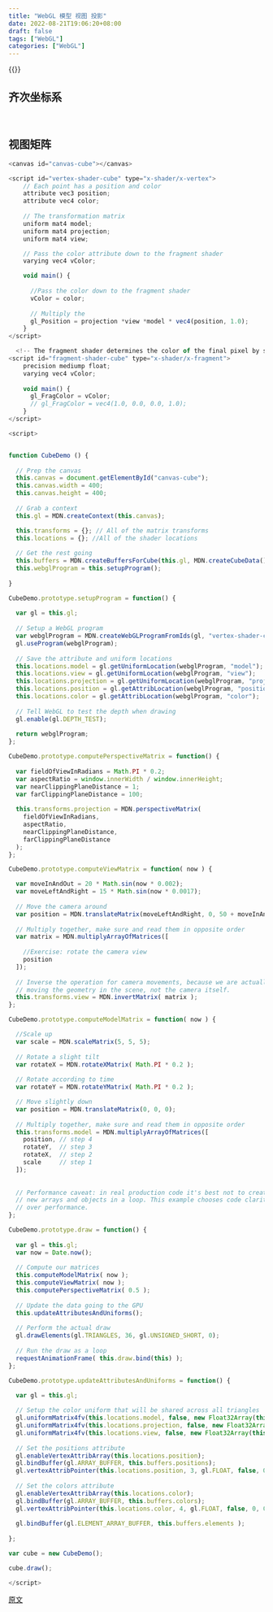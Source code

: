 ```yaml
---
title: "WebGL 模型 视图 投影"
date: 2022-08-21T19:06:20+08:00
draft: false
tags: ["WebGL"]
categories: ["WebGL"]
---
```

{{<MDN>}}

## 齐次坐标系

<canvas id="canvas"></canvas>

<br>



<script id="vertex-shader" type="x-shader/x-vertex">
    // The individual position vertex
    attribute vec4 position;

    void main() {
      
      // the gl_Position is the final position in clip space after the vertex shader modifies it
      gl_Position = position;
    }
</script>

  <!--
    The fragment shader determines the color of the final pixel by setting gl_FragColor.
    The range of values is from 0.0 to 1.0.
  -->
  <script id="fragment-shader" type="x-shader/x-fragment">
    precision mediump float;
    uniform vec4 color;
    
    void main() {
      gl_FragColor = color;
    }
  </script>

<script>

var w  = 1.0

function WebGLBox() {

  // 设置 canvas 和 WebGL 上下文
  this.canvas = document.getElementById('canvas');
  let width = d3.select("#content").node().getBoundingClientRect().width
  this.canvas.width = 400;
  this.canvas.height = 400;
  this.gl = MDN.createContext(canvas);

  var gl = this.gl;

  // 设置一个 WebGL 程序，任何 MDN 对象相关的部分在本文之外定义
  this.webglProgram = MDN.createWebGLProgramFromIds(gl, 'vertex-shader', 'fragment-shader');
  gl.useProgram(this.webglProgram);

  // 保存 attribute 和 uniform 位置
  this.positionLocation = gl.getAttribLocation(this.webglProgram, 'position');
  this.colorLocation = gl.getUniformLocation(this.webglProgram, 'color');

  // 告诉 WebGL 在绘制时测试深度，所以如果一个正方形后面有另一个正方形
  // 另一个正方形不会被绘制
  gl.enable(gl.DEPTH_TEST);

}

WebGLBox.prototype.draw = function(settings) {

  // 创建一下 attribute 数据; 这些是最终绘制到屏幕上的三角形
  // 有两个形成一个正方形

 var data = new Float32Array([

  //Triangle 1
  settings.left,  settings.bottom, settings.depth, settings.w,
  settings.right, settings.bottom, settings.depth, settings.w,
  settings.left,  settings.top,    settings.depth, settings.w,

  //Triangle 2
  settings.left,  settings.top,    settings.depth, settings.w,
  settings.right, settings.bottom, settings.depth, settings.w,
  settings.right, settings.top,    settings.depth, settings.w
 ]);

  // 使用 WebGL 将其绘制到屏幕上

  // 性能要点：为每个绘制创建新的缓冲器很慢
  // 这个方法仅用于说明

  var gl = this.gl;

  // 创建一个缓冲区并绑定数据
  var buffer = gl.createBuffer();
  gl.bindBuffer(gl.ARRAY_BUFFER, buffer);
  gl.bufferData(gl.ARRAY_BUFFER, data, gl.STATIC_DRAW);

  // 设置指向 attribute 数据的指针（三角形）
  gl.enableVertexAttribArray(this.positionLocation);
  gl.vertexAttribPointer(this.positionLocation, 4, gl.FLOAT, false, 0, 0);

  // 设置将在所有三角形之间共享的 color uniform
  gl.uniform4fv(this.colorLocation, settings.color);

  // 在屏幕上绘制该三角形
  gl.drawArrays(gl.TRIANGLES, 0, 6);
}

var box = new WebGLBox();
box.draw({

  top    : 0.5,             // x
  bottom : -0.5,            // x
  left   : -0.5,            // y
  right  : 0.5,             // y
  w      : w,             // w - 放大这个盒子

  depth  : 0,               // z
  color  : [1, 0.4, 0.4, 1] // red
});

box.draw({

  top    : 0.9,             // x
  bottom : 0,               // x
  left   : -0.9,            // y
  right  : 0.9,             // y
  w      : w,             // w - 放大这个盒子

  depth  : 0.5,             // z
  color  : [0.4, 1, 0.4, 1] // green
});

box.draw({

  top    : 1,               // x
  bottom : -1,              // x
  left   : -1,              // y
  right  : 1,               // y
  w      : w,             // w - 放大这个盒子

  depth  : 0.5,            // z
  color  : [0.4, 0.4, 1, 1] // blue
});

</script>

## 视图矩阵

<canvas id="canvas-cube"></canvas>

<script id="vertex-shader-cube" type="x-shader/x-vertex">
    // Each point has a position and color
    attribute vec3 position;
    attribute vec4 color;
    
    // The transformation matrix
    uniform mat4 model;
    uniform mat4 projection;
    uniform mat4 view;

    // Pass the color attribute down to the fragment shader
    varying vec4 vColor;

    void main() {
      
      //Pass the color down to the fragment shader
      vColor = color;
      
      // Multiply the 
      gl_Position = projection *view *model * vec4(position, 1.0);
    }
</script>

  <!-- The fragment shader determines the color of the final pixel by setting gl_FragColor -->
<script id="fragment-shader-cube" type="x-shader/x-fragment">
    precision mediump float;
    varying vec4 vColor;
    
    void main() {
      gl_FragColor = vColor;
      // gl_FragColor = vec4(1.0, 0.0, 0.0, 1.0);
    }
</script>

<script>


function CubeDemo () {
  
  // Prep the canvas
  this.canvas = document.getElementById("canvas-cube");
  this.canvas.width = 400;
  this.canvas.height = 400;
  
  // Grab a context
  this.gl = MDN.createContext(this.canvas);

  this.transforms = {}; // All of the matrix transforms
  this.locations = {}; //All of the shader locations
  
  // Get the rest going
  this.buffers = MDN.createBuffersForCube(this.gl, MDN.createCubeData() );
  this.webglProgram = this.setupProgram();
  
}

CubeDemo.prototype.setupProgram = function() {
  
  var gl = this.gl;
    
  // Setup a WebGL program
  var webglProgram = MDN.createWebGLProgramFromIds(gl, "vertex-shader-cube", "fragment-shader-cube");
  gl.useProgram(webglProgram);
  
  // Save the attribute and uniform locations
  this.locations.model = gl.getUniformLocation(webglProgram, "model");
  this.locations.view = gl.getUniformLocation(webglProgram, "view");
  this.locations.projection = gl.getUniformLocation(webglProgram, "projection");
  this.locations.position = gl.getAttribLocation(webglProgram, "position");
  this.locations.color = gl.getAttribLocation(webglProgram, "color");
  
  // Tell WebGL to test the depth when drawing
  gl.enable(gl.DEPTH_TEST);
  
  return webglProgram;
};

CubeDemo.prototype.computePerspectiveMatrix = function() {
  
  var fieldOfViewInRadians = Math.PI * 0.2;
  var aspectRatio = window.innerWidth / window.innerHeight;
  var nearClippingPlaneDistance = 1;
  var farClippingPlaneDistance = 100;
  
  this.transforms.projection = MDN.perspectiveMatrix(
    fieldOfViewInRadians,
    aspectRatio,
    nearClippingPlaneDistance,
    farClippingPlaneDistance
  );
};

CubeDemo.prototype.computeViewMatrix = function( now ) {

  var moveInAndOut = 20 * Math.sin(now * 0.002);
  var moveLeftAndRight = 15 * Math.sin(now * 0.0017);
  
  // Move the camera around
  var position = MDN.translateMatrix(moveLeftAndRight, 0, 50 + moveInAndOut );
  
  // Multiply together, make sure and read them in opposite order
  var matrix = MDN.multiplyArrayOfMatrices([
    
    //Exercise: rotate the camera view
    position
  ]);
  
  // Inverse the operation for camera movements, because we are actually
  // moving the geometry in the scene, not the camera itself.
  this.transforms.view = MDN.invertMatrix( matrix );
};

CubeDemo.prototype.computeModelMatrix = function( now ) {

  //Scale up
  var scale = MDN.scaleMatrix(5, 5, 5);
  
  // Rotate a slight tilt
  var rotateX = MDN.rotateXMatrix( Math.PI * 0.2 );
  
  // Rotate according to time
  var rotateY = MDN.rotateYMatrix( Math.PI * 0.2 );

  // Move slightly down
  var position = MDN.translateMatrix(0, 0, 0);
  
  // Multiply together, make sure and read them in opposite order
  this.transforms.model = MDN.multiplyArrayOfMatrices([
    position, // step 4
    rotateY,  // step 3
    rotateX,  // step 2
    scale     // step 1
  ]);
  
  
  // Performance caveat: in real production code it's best not to create
  // new arrays and objects in a loop. This example chooses code clarity
  // over performance.
};

CubeDemo.prototype.draw = function() {
  
  var gl = this.gl;
  var now = Date.now();
  
  // Compute our matrices
  this.computeModelMatrix( now );
  this.computeViewMatrix( now );
  this.computePerspectiveMatrix( 0.5 );
  
  // Update the data going to the GPU
  this.updateAttributesAndUniforms();
  
  // Perform the actual draw
  gl.drawElements(gl.TRIANGLES, 36, gl.UNSIGNED_SHORT, 0);
  
  // Run the draw as a loop
  requestAnimationFrame( this.draw.bind(this) );
};

CubeDemo.prototype.updateAttributesAndUniforms = function() {

  var gl = this.gl;
  
  // Setup the color uniform that will be shared across all triangles
  gl.uniformMatrix4fv(this.locations.model, false, new Float32Array(this.transforms.model));
  gl.uniformMatrix4fv(this.locations.projection, false, new Float32Array(this.transforms.projection));
  gl.uniformMatrix4fv(this.locations.view, false, new Float32Array(this.transforms.view));
  
  // Set the positions attribute
  gl.enableVertexAttribArray(this.locations.position);
  gl.bindBuffer(gl.ARRAY_BUFFER, this.buffers.positions);
  gl.vertexAttribPointer(this.locations.position, 3, gl.FLOAT, false, 0, 0);
  
  // Set the colors attribute
  gl.enableVertexAttribArray(this.locations.color);
  gl.bindBuffer(gl.ARRAY_BUFFER, this.buffers.colors);
  gl.vertexAttribPointer(this.locations.color, 4, gl.FLOAT, false, 0, 0);
  
  gl.bindBuffer(gl.ELEMENT_ARRAY_BUFFER, this.buffers.elements );
  
};

var cube = new CubeDemo();

cube.draw();

</script>	

```js
<canvas id="canvas-cube"></canvas>

<script id="vertex-shader-cube" type="x-shader/x-vertex">
    // Each point has a position and color
    attribute vec3 position;
    attribute vec4 color;
    
    // The transformation matrix
    uniform mat4 model;
    uniform mat4 projection;
    uniform mat4 view;

    // Pass the color attribute down to the fragment shader
    varying vec4 vColor;

    void main() {
      
      //Pass the color down to the fragment shader
      vColor = color;
      
      // Multiply the 
      gl_Position = projection *view *model * vec4(position, 1.0);
    }
</script>

  <!-- The fragment shader determines the color of the final pixel by setting gl_FragColor -->
<script id="fragment-shader-cube" type="x-shader/x-fragment">
    precision mediump float;
    varying vec4 vColor;
    
    void main() {
      gl_FragColor = vColor;
      // gl_FragColor = vec4(1.0, 0.0, 0.0, 1.0);
    }
</script>

<script>


function CubeDemo () {
  
  // Prep the canvas
  this.canvas = document.getElementById("canvas-cube");
  this.canvas.width = 400;
  this.canvas.height = 400;
  
  // Grab a context
  this.gl = MDN.createContext(this.canvas);

  this.transforms = {}; // All of the matrix transforms
  this.locations = {}; //All of the shader locations
  
  // Get the rest going
  this.buffers = MDN.createBuffersForCube(this.gl, MDN.createCubeData() );
  this.webglProgram = this.setupProgram();
  
}

CubeDemo.prototype.setupProgram = function() {
  
  var gl = this.gl;
    
  // Setup a WebGL program
  var webglProgram = MDN.createWebGLProgramFromIds(gl, "vertex-shader-cube", "fragment-shader-cube");
  gl.useProgram(webglProgram);
  
  // Save the attribute and uniform locations
  this.locations.model = gl.getUniformLocation(webglProgram, "model");
  this.locations.view = gl.getUniformLocation(webglProgram, "view");
  this.locations.projection = gl.getUniformLocation(webglProgram, "projection");
  this.locations.position = gl.getAttribLocation(webglProgram, "position");
  this.locations.color = gl.getAttribLocation(webglProgram, "color");
  
  // Tell WebGL to test the depth when drawing
  gl.enable(gl.DEPTH_TEST);
  
  return webglProgram;
};

CubeDemo.prototype.computePerspectiveMatrix = function() {
  
  var fieldOfViewInRadians = Math.PI * 0.2;
  var aspectRatio = window.innerWidth / window.innerHeight;
  var nearClippingPlaneDistance = 1;
  var farClippingPlaneDistance = 100;
  
  this.transforms.projection = MDN.perspectiveMatrix(
    fieldOfViewInRadians,
    aspectRatio,
    nearClippingPlaneDistance,
    farClippingPlaneDistance
  );
};

CubeDemo.prototype.computeViewMatrix = function( now ) {

  var moveInAndOut = 20 * Math.sin(now * 0.002);
  var moveLeftAndRight = 15 * Math.sin(now * 0.0017);
  
  // Move the camera around
  var position = MDN.translateMatrix(moveLeftAndRight, 0, 50 + moveInAndOut );
  
  // Multiply together, make sure and read them in opposite order
  var matrix = MDN.multiplyArrayOfMatrices([
    
    //Exercise: rotate the camera view
    position
  ]);
  
  // Inverse the operation for camera movements, because we are actually
  // moving the geometry in the scene, not the camera itself.
  this.transforms.view = MDN.invertMatrix( matrix );
};

CubeDemo.prototype.computeModelMatrix = function( now ) {

  //Scale up
  var scale = MDN.scaleMatrix(5, 5, 5);
  
  // Rotate a slight tilt
  var rotateX = MDN.rotateXMatrix( Math.PI * 0.2 );
  
  // Rotate according to time
  var rotateY = MDN.rotateYMatrix( Math.PI * 0.2 );

  // Move slightly down
  var position = MDN.translateMatrix(0, 0, 0);
  
  // Multiply together, make sure and read them in opposite order
  this.transforms.model = MDN.multiplyArrayOfMatrices([
    position, // step 4
    rotateY,  // step 3
    rotateX,  // step 2
    scale     // step 1
  ]);
  
  
  // Performance caveat: in real production code it's best not to create
  // new arrays and objects in a loop. This example chooses code clarity
  // over performance.
};

CubeDemo.prototype.draw = function() {
  
  var gl = this.gl;
  var now = Date.now();
  
  // Compute our matrices
  this.computeModelMatrix( now );
  this.computeViewMatrix( now );
  this.computePerspectiveMatrix( 0.5 );
  
  // Update the data going to the GPU
  this.updateAttributesAndUniforms();
  
  // Perform the actual draw
  gl.drawElements(gl.TRIANGLES, 36, gl.UNSIGNED_SHORT, 0);
  
  // Run the draw as a loop
  requestAnimationFrame( this.draw.bind(this) );
};

CubeDemo.prototype.updateAttributesAndUniforms = function() {

  var gl = this.gl;
  
  // Setup the color uniform that will be shared across all triangles
  gl.uniformMatrix4fv(this.locations.model, false, new Float32Array(this.transforms.model));
  gl.uniformMatrix4fv(this.locations.projection, false, new Float32Array(this.transforms.projection));
  gl.uniformMatrix4fv(this.locations.view, false, new Float32Array(this.transforms.view));
  
  // Set the positions attribute
  gl.enableVertexAttribArray(this.locations.position);
  gl.bindBuffer(gl.ARRAY_BUFFER, this.buffers.positions);
  gl.vertexAttribPointer(this.locations.position, 3, gl.FLOAT, false, 0, 0);
  
  // Set the colors attribute
  gl.enableVertexAttribArray(this.locations.color);
  gl.bindBuffer(gl.ARRAY_BUFFER, this.buffers.colors);
  gl.vertexAttribPointer(this.locations.color, 4, gl.FLOAT, false, 0, 0);
  
  gl.bindBuffer(gl.ELEMENT_ARRAY_BUFFER, this.buffers.elements );
  
};

var cube = new CubeDemo();

cube.draw();

</script>	


```




[原文](https://developer.mozilla.org/zh-CN/docs/Web/API/WebGL_API/WebGL_model_view_projection)
